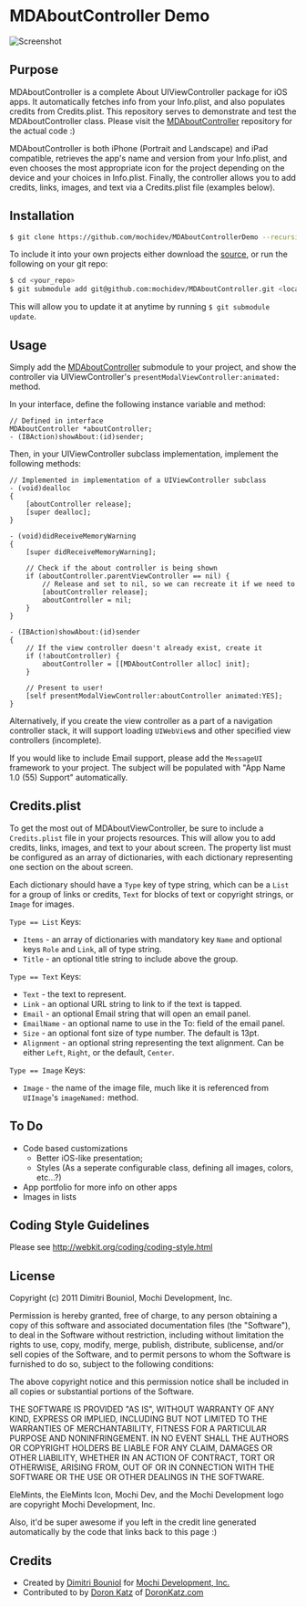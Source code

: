 MDAboutController Demo
======================

![Screenshot](https://github.com/mochidev/MDAboutControllerDemo/raw/master/Artwork/Screenshot.png)

Purpose
-------

MDAboutController is a complete About UIViewController package for iOS apps.
It automatically fetches info from your Info.plist, and also populates credits
from Credits.plist. This repository serves to demonstrate and test the
MDAboutController class. Please visit the
[MDAboutController](https://github.com/mochidev/MDAboutController) repository
for the actual code :)

MDAboutController is both iPhone (Portrait and Landscape) and iPad compatible,
retrieves the app's name and version from your Info.plist, and even chooses the
most appropriate icon for the project depending on the device and your choices
in Info.plist. Finally, the controller allows you to add credits, links, images,
and text via a Credits.plist file (examples below).

Installation
------------

```bash
$ git clone https://github.com/mochidev/MDAboutControllerDemo --recursive
```

To include it into your own projects either download the
[source](https://github.com/mochidev/MDAboutController), or run the following
on your git repo:

```bash
$ cd <your_repo>
$ git submodule add git@github.com:mochidev/MDAboutController.git <local_subpath>
```

This will allow you to update it at anytime by running `$ git submodule update`.

Usage
-----

Simply add the
[MDAboutController](https://github.com/mochidev/MDAboutController) submodule to
your project, and show the controller via UIViewController's
`presentModalViewController:animated:` method.

In your interface, define the following instance variable and method:

```obj-c
// Defined in interface
MDAboutController *aboutController;
- (IBAction)showAbout:(id)sender;
```

Then, in your UIViewController subclass implementation, implement the following methods:

```obj-c
// Implemented in implementation of a UIViewController subclass
- (void)dealloc
{
    [aboutController release];
    [super dealloc];
}

- (void)didReceiveMemoryWarning
{
    [super didReceiveMemoryWarning];

    // Check if the about controller is being shown
    if (aboutController.parentViewController == nil) {
        // Release and set to nil, so we can recreate it if we need to
        [aboutController release];
        aboutController = nil;
    }
}

- (IBAction)showAbout:(id)sender
{
    // If the view controller doesn't already exist, create it
    if (!aboutController) {
        aboutController = [[MDAboutController alloc] init];
    }
    
    // Present to user!
    [self presentModalViewController:aboutController animated:YES];
}
```

Alternatively, if you create the view controller as a part of a navigation controller stack, it will support loading `UIWebView`s and other specified view controllers (incomplete).

If you would like to include Email support, please add the `MessageUI` framework to your project. The subject will be populated with "App Name 1.0 (55) Support" automatically.

Credits.plist
---

To get the most out of MDAboutViewController, be sure to include a `Credits.plist` file in your projects resources. This will allow you to add credits, links, images, and text to your about screen. The property list must be configured as an array of dictionaries, with each dictionary representing one section on the about screen.

Each dictionary should have a `Type` key of type string, which can be a `List` for a group of links or credits, `Text` for blocks of text or copyright strings, or `Image` for images.

`Type == List` Keys:

- `Items` - an array of dictionaries with mandatory key `Name` and optional keys `Role` and `Link`, all of type string.
- `Title` - an optional title string to include above the group.

`Type == Text` Keys:

- `Text` - the text to represent.
- `Link` - an optional URL string to link to if the text is tapped.
- `Email` - an optional Email string that will open an email panel.
- `EmailName` - an optional name to use in the To: field of the email panel.
- `Size` - an optional font size of type number. The default is 13pt.
- `Alignment` - an optional string representing the text alignment. Can be either `Left`, `Right`, or the default, `Center`.

`Type == Image` Keys:

- `Image` - the name of the image file, much like it is referenced from `UIImage`'s `imageNamed:` method.

To Do
---

- Code based customizations
  - Better iOS-like presentation;
  - Styles (As a seperate configurable class, defining all images, colors, etc...?)
- App portfolio for more info on other apps
- Images in lists

Coding Style Guidelines
-----------------------

Please see http://webkit.org/coding/coding-style.html

License
-------

Copyright (c) 2011 Dimitri Bouniol, Mochi Development, Inc.

Permission is hereby granted, free of charge, to any person obtaining a copy
of this software and associated documentation files (the "Software"), to deal
in the Software without restriction, including without limitation the rights
to use, copy, modify, merge, publish, distribute, sublicense, and/or sell
copies of the Software, and to permit persons to whom the Software is
furnished to do so, subject to the following conditions:

The above copyright notice and this permission notice shall be included in
all copies or substantial portions of the Software.

THE SOFTWARE IS PROVIDED "AS IS", WITHOUT WARRANTY OF ANY KIND, EXPRESS OR
IMPLIED, INCLUDING BUT NOT LIMITED TO THE WARRANTIES OF MERCHANTABILITY,
FITNESS FOR A PARTICULAR PURPOSE AND NONINFRINGEMENT. IN NO EVENT SHALL THE
AUTHORS OR COPYRIGHT HOLDERS BE LIABLE FOR ANY CLAIM, DAMAGES OR OTHER
LIABILITY, WHETHER IN AN ACTION OF CONTRACT, TORT OR OTHERWISE, ARISING FROM,
OUT OF OR IN CONNECTION WITH THE SOFTWARE OR THE USE OR OTHER DEALINGS IN
THE SOFTWARE.

EleMints, the EleMints Icon, Mochi Dev, and the Mochi Development logo are
copyright Mochi Development, Inc.

Also, it'd be super awesome if you left in the credit line generated
automatically by the code that links back to this page :)

Credits
-------

- Created by [Dimitri Bouniol](http://twitter.com/dimitribouniol) for [Mochi Development, Inc.](http://mochidev.com/)
- Contributed to by [Doron Katz](http://doronkatz.com) of [DoronKatz.com](http://doronkatz.com)
